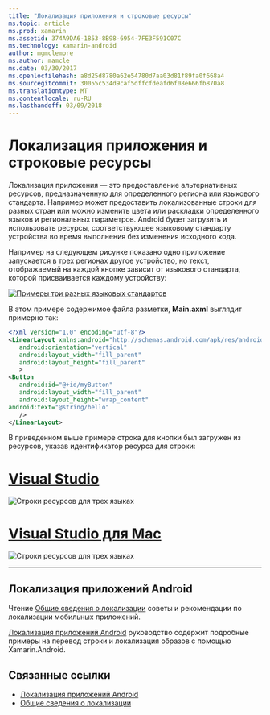 ```yaml
---
title: "Локализация приложения и строковые ресурсы"
ms.topic: article
ms.prod: xamarin
ms.assetid: 374A9DA6-1853-8B98-6954-7FE3F591C07C
ms.technology: xamarin-android
author: mgmclemore
ms.author: mamcle
ms.date: 03/30/2017
ms.openlocfilehash: a8d25d8780a62e54780d7aa03d81f89fa0f668a4
ms.sourcegitcommit: 30055c534d9caf5dffcfdeafd6f08e666fb870a8
ms.translationtype: MT
ms.contentlocale: ru-RU
ms.lasthandoff: 03/09/2018
---
```

# <a name="application-localization-and-string-resources"></a>Локализация приложения и строковые ресурсы

Локализация приложения — это предоставление альтернативных ресурсов, предназначенную для определенного региона или языкового стандарта. Например может предоставить локализованные строки для разных стран или можно изменить цвета или раскладки определенного языков и региональных параметров. Android будет загрузить и использовать ресурсы, соответствующее языковому стандарту устройства во время выполнения без изменения исходного кода.

Например на следующем рисунке показано одно приложение запускается в трех регионах другое устройство, но текст, отображаемый на каждой кнопке зависит от языкового стандарта, которой присваивается каждому устройству:

[![Примеры три разных языковых стандартов](application-localization-images/01-click-me-sml.png)](application-localization-images/01-click-me.png#lightbox)

В этом примере содержимое файла разметки, **Main.axml** выглядит примерно так:

```xml
<?xml version="1.0" encoding="utf-8"?>
<LinearLayout xmlns:android="http://schemas.android.com/apk/res/android"
   android:orientation="vertical"
   android:layout_width="fill_parent"
   android:layout_height="fill_parent"
   >
<Button  
   android:id="@+id/myButton"
   android:layout_width="fill_parent"
   android:layout_height="wrap_content"
android:text="@string/hello"
   />
</LinearLayout>
```

В приведенном выше примере строка для кнопки был загружен из ресурсов, указав идентификатор ресурса для строки:

# <a name="visual-studiotabvswin"></a>[Visual Studio](#tab/vswin)

![Строки ресурсов для трех языках](application-localization-images/02-resource-strings-vs.png)
 
# <a name="visual-studio-for-mactabvsmac"></a>[Visual Studio для Mac](#tab/vsmac)

![Строки ресурсов для трех языках](application-localization-images/02-resource-strings-xs.png)
 
-----
 
## <a name="localizing-android-apps"></a>Локализация приложений Android

Чтение [Общие сведения о локализации](~/cross-platform/app-fundamentals/localization.md) советы и рекомендации по локализации мобильных приложений.

[Локализация приложений Android](~/android/app-fundamentals/localization.md) руководство содержит подробные примеры на перевод строки и локализация образов с помощью Xamarin.Android.



## <a name="related-links"></a>Связанные ссылки

- [Локализация приложений Android](~/android/app-fundamentals/localization.md)
- [Общие сведения о локализации](~/cross-platform/app-fundamentals/localization.md)
